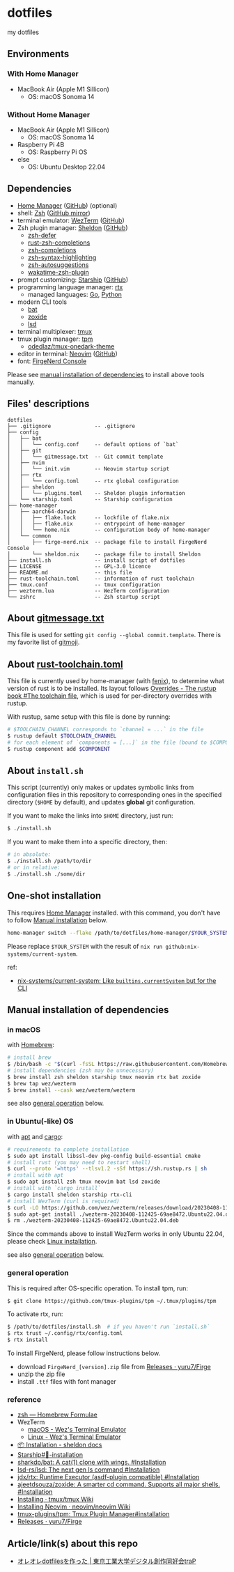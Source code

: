 # dotfiles

my dotfiles

## Environments

### With Home Manager

- MacBook Air (Apple M1 Sillicon)
    - OS: macOS Sonoma 14

### Without Home Manager

- MacBook Air (Apple M1 Sillicon)
    - OS: macOS Sonoma 14
- Raspberry Pi 4B
    - OS: Raspberry Pi OS
- else
    - OS: Ubuntu Desktop 22.04

## Dependencies

- [Home Manager](https://nix-community.github.io/home-manager/) ([GitHub](https://github.com/nix-community/home-manager)) (optional)
- shell: [Zsh](https://www.zsh.org) ([GitHub mirror](https://github.com/zsh-users/zsh))
- terminal emulator: [WezTerm](https://wezfurlong.org/wezterm/) ([GitHub](https://github.com/wez/wezterm))
- Zsh plugin manager: [Sheldon](https://sheldon.cli.rs/) ([GitHub](https://github.com/rossmacarthur/sheldon))
    - [zsh-defer](https://github.com/romkatv/zsh-defer)
    - [rust-zsh-completions](https://github.com/ryutok/rust-zsh-completions)
    - [zsh-completions](https://github.com/zsh-users/zsh-completions)
    - [zsh-syntax-highlighting](https://github.com/zsh-users/zsh-syntax-highlighting)
    - [zsh-autosuggestions](https://github.com/zsh-users/zsh-autosuggestions)
    - [wakatime-zsh-plugin](https://github.com/sobolevn/wakatime-zsh-plugin)
- prompt customizing: [Starship](https://starship.rs/) ([GitHub](https://github.com/starship/starship))
- programming language manager: [rtx](https://github.com/jdx/rtx)
    - managed languages: [Go](https://go.dev), [Python](https://www.python.org)
- modern CLI tools
    - [bat](https://github.com/sharkdp/bat)
    - [zoxide](https://github.com/ajeetdsouza/zoxide)
    - [lsd](https://github.com/lsd-rs/lsd)
- terminal multiplexer: [tmux](https://github.com/tmux/tmux)
- tmux plugin manager: [tpm](https://github.com/tmux-plugins/tpm)
    - [odedlaz/tmux-onedark-theme](https://github.com/odedlaz/tmux-onedark-theme)
- editor in terminal: [Neovim](https://neovim.io/) ([GitHub](https://github.com/neovim/neovim))
- font: [FirgeNerd Console](https://github.com/yuru7/Firge)

Please see [manual installation of dependencies](#manual-installation-of-dependencies) to install above tools manually.

## Files' descriptions

```
dotfiles
├── .gitignore              -- .gitignore
├── config
│   ├── bat
│   │   └── config.conf     -- default options of `bat`
│   ├── git
│   │   └── gitmessage.txt  -- Git commit template
│   ├── nvim
│   │   └── init.vim        -- Neovim startup script
│   ├── rtx
│   │   └── config.toml     -- rtx global configuration
│   ├── sheldon
│   │   └── plugins.toml    -- Sheldon plugin information
│   └── starship.toml       -- Starship configuration
├── home-manager
│   ├── aarch64-darwin
│   │   ├── flake.lock      -- lockfile of flake.nix
│   │   ├── flake.nix       -- entrypoint of home-manager
│   │   └── home.nix        -- configuration body of home-manager
│   └── common
│       ├── firge-nerd.nix  -- package file to install FirgeNerd Console
│       └── sheldon.nix     -- package file to install Sheldon
├── install.sh              -- install script of dotfiles
├── LICENSE                 -- GPL-3.0 licence
├── README.md               -- this file
├── rust-toolchain.toml     -- information of rust toolchain
├── tmux.conf               -- tmux configuration
├── wezterm.lua             -- WezTerm configuration
└── zshrc                   -- Zsh startup script
```

## About [gitmessage.txt](./config/git/gitmessage.txt)

This file is used for setting `git config --global commit.template`. There is my favorite list of [gitmoji](https://gitmoji.dev/).

## About [rust-toolchain.toml](./rust-toolchain.toml)

This file is currently used by home-manager (with [fenix](https://github.com/nix-community/fenix)), to determine what version of rust is to be installed. Its layout follows [Overrides - The rustup book #The toolchain file](https://rust-lang.github.io/rustup/overrides.html#the-toolchain-file), which is used for per-directory overrides with rustup.

With rustup, same setup with this file is done by running:

```bash
# $TOOLCHAIN_CHANNEL corresponds to `channel = ...` in the file
$ rustup default $TOOLCHAIN_CHANNEL
# for each element of `components = [...]` in the file (bound to $COMPONENT)
$ rustup component add $COMPONENT
```

## About `install.sh`

This script (currently) only makes or updates symbolic links from configuration files in this repository to corresponding ones in the specified directory (`$HOME` by default), and updates **global** git configuration.

If you want to make the links into `$HOME` directory, just run:

```bash
$ ./install.sh
```

If you want to make them into a specific directory, then:

```bash
# in absolute:
$ ./install.sh /path/to/dir
# or in relative:
$ ./install.sh ./some/dir
```

## One-shot installation

This requires [Home Manager](https://nix-community.github.io/home-manager/) installed. with this command, you don't have to follow [Manual installation](#manual-installation-of-dependencies) below.

```bash
home-manager switch --flake /path/to/dotfiles/home-manager/$YOUR_SYSTEM
```

Please replace `$YOUR_SYSTEM` with the result of `nix run github:nix-systems/current-system`.

ref:

- [nix-systems/current-system: Like `builtins.currentSystem` but for the CLI](https://github.com/nix-systems/current-system)

## Manual installation of dependencies

### in macOS

with [Homebrew](https://brew.sh/):

```bash
# install brew
$ /bin/bash -c "$(curl -fsSL https://raw.githubusercontent.com/Homebrew/install/HEAD/install.sh)"
# install dependencies (zsh may be unnecessary)
$ brew install zsh sheldon starship tmux neovim rtx bat zoxide
$ brew tap wez/wezterm
$ brew install --cask wez/wezterm/wezterm
```

see also [general operation](#general-operation) below.

### in Ubuntu(-like) OS

with [apt](https://wiki.debian.org/Apt) and [cargo](https://doc.rust-lang.org/cargo/):

```bash
# requirements to complete installation
$ sudo apt install libssl-dev pkg-config build-essential cmake
# install rust (you may need to restart shell)
$ curl --proto '=https' --tlsv1.2 -sSf https://sh.rustup.rs | sh
# install with apt
$ sudo apt install zsh tmux neovim bat lsd zoxide
# install with `cargo install`
$ cargo install sheldon starship rtx-cli
# install WezTerm (curl is required)
$ curl -LO https://github.com/wez/wezterm/releases/download/20230408-112425-69ae8472/wezterm-20230408-112425-69ae8472.Ubuntu22.04.deb
$ sudo apt-get install ./wezterm-20230408-112425-69ae8472.Ubuntu22.04.deb
$ rm ./wezterm-20230408-112425-69ae8472.Ubuntu22.04.deb
```

Since the commands above to install WezTerm works in only Ubuntu 22.04, please check [Linux installation](https://wezfurlong.org/wezterm/install/linux.html).

see also [general operation](#general-operation) below.

### general operation

This is required after OS-specific operation. To install tpm, run:

```bash
$ git clone https://github.com/tmux-plugins/tpm ~/.tmux/plugins/tpm
```

To activate rtx, run:

```bash
$ /path/to/dotfiles/install.sh  # if you haven't run `install.sh`
$ rtx trust ~/.config/rtx/config.toml
$ rtx install
```

To install FirgeNerd, please follow instructions below.

- download `FirgeNerd_[version].zip` file from [Releases · yuru7/Firge](https://github.com/yuru7/Firge/releases)
- unzip the zip file
- install `.ttf` files with font manager

### reference

- [zsh — Homebrew Formulae](https://formulae.brew.sh/formula/zsh)
- WezTerm
    - [macOS - Wez's Terminal Emulator](https://wezfurlong.org/wezterm/install/macos.html)
    - [Linux - Wez's Terminal Emulator](https://wezfurlong.org/wezterm/install/linux.html)
- [📦 Installation - sheldon docs](https://sheldon.cli.rs/Installation.html)
- [Starship#🚀-installation](https://starship.rs/guide/#%F0%9F%9A%80-installation)
- [sharkdp/bat: A cat(1) clone with wings. #Installation](https://github.com/sharkdp/bat?tab=readme-ov-file#installation)
- [lsd-rs/lsd: The next gen ls command #Installation](https://github.com/lsd-rs/lsd?tab=readme-ov-file#installation)
- [jdx/rtx: Runtime Executor (asdf-plugin compatible) #Installation](https://github.com/jdx/rtx?tab=readme-ov-file#installation)
- [ajeetdsouza/zoxide: A smarter cd command. Supports all major shells. #Installation](https://github.com/ajeetdsouza/zoxide?tab=readme-ov-file#installation)
- [Installing · tmux/tmux Wiki](https://github.com/tmux/tmux/wiki/Installing)
- [Installing Neovim · neovim/neovim Wiki](https://github.com/neovim/neovim/wiki/Installing-Neovim)
- [tmux-plugins/tpm: Tmux Plugin Manager#installation](https://github.com/tmux-plugins/tpm#installation)
- [Releases · yuru7/Firge](https://github.com/yuru7/Firge/releases)

## Article/link(s) about this repo

- [オレオレdotfilesを作った | 東京工業大学デジタル創作同好会traP](https://trap.jp/post/1737/)
